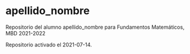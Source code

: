 # apellido_nombre
Repositorio del alumno apellido_nombre para Fundamentos Matemáticos, MBD 2021-2022

Repositorio activado el 2021-07-14.
